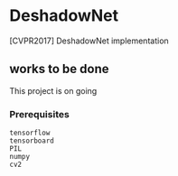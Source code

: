 # DeshadowNet
[CVPR2017] DeshadowNet implementation

##  works to be done
This project is on going

### Prerequisites
```
tensorflow
tensorboard
PIL
numpy
cv2
```
